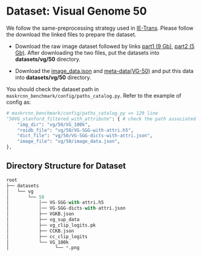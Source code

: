 # Dataset: Visual Genome 50

We follow the same-preprocessing strategy used in [IE-Trans](https://arxiv.org/pdf/2203.11654.pdf). Please follow the download the linked files to prepare the dataset.

* Download the raw image dataset followed by links [part1 (9 Gb)](https://cs.stanford.edu/people/rak248/VG_100K_2/images.zip), [part2 (5 Gb)](https://cs.stanford.edu/people/rak248/VG_100K_2/images2.zip). After downloading the two files, put the datasets into **datasets/vg/50** directory. 



* Download the [image_data.json](https://drive.google.com/file/d/1gfpXlVJkQsVg7-psFlPqU9ZBo3xsuUHF/view?usp=share_link) and [meta-data(VG-50)](https://drive.google.com/file/d/1jWOrsxkRQ5Ov-5jdfG3jOjZMQktySf-k/view?usp=share_link) and put this data into **datasets/vg/50** directory.


You should check the dataset path in `maskrcnn_benchmark/config/paths_catalog.py`. Refer to the example of config as: 
```  python      
# maskrcnn_benchmark/config/paths_catalog.py => 129 line
"50VG_stanford_filtered_with_attribute": { # check the path associated with dataset  
    "img_dir": "vg/50/VG_100k",
    "roidb_file": "vg/50/VG-SGG-with-attri.h5",
    "dict_file": "vg/50/VG-SGG-dicts-with-attri.json",
    "image_file": "vg/50/image_data.json",
},
```  


## Directory Structure for Dataset

```python
root  
├── datasets 
│   └── vg
│       └── 50 
│           │── VG-SGG-with-attri.h5
│           │── VG-SGG-dicts-with-attri.json
│           ├── VGKB.json
│           ├── vg_sup_data
│           ├── vg_clip_logits.pk
│           ├── CCKB.json
│           ├── cc_clip_logits
│           └── VG_100k
│                 └── *.png
```